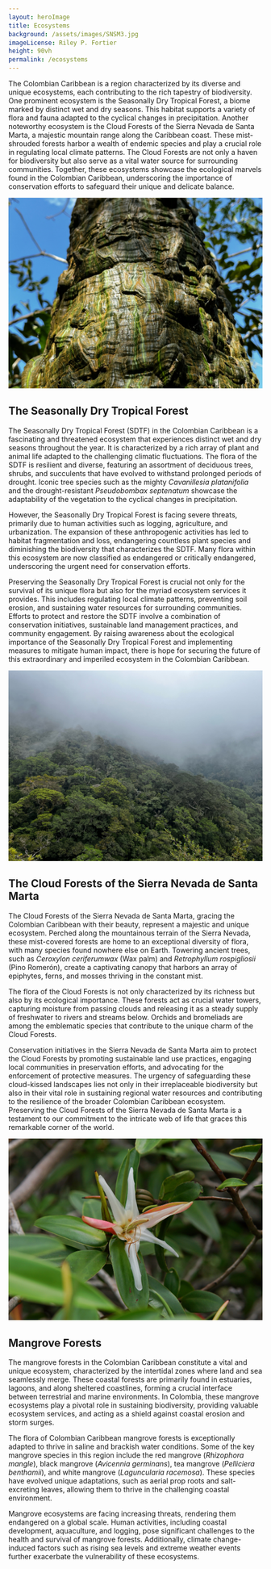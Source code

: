 ```yaml
---
layout: heroImage
title: Ecosystems
background: /assets/images/SNSM3.jpg
imageLicense: Riley P. Fortier
height: 90vh
permalink: /ecosystems
---
```


The Colombian Caribbean is a region characterized by its diverse and unique ecosystems, each contributing to the rich tapestry of biodiversity. One prominent ecosystem is the Seasonally Dry Tropical Forest, a biome marked by distinct wet and dry seasons. This habitat supports a variety of flora and fauna adapted to the cyclical changes in precipitation. Another noteworthy ecosystem is the Cloud Forests of the Sierra Nevada de Santa Marta, a majestic mountain range along the Caribbean coast. These mist-shrouded forests harbor a wealth of endemic species and play a crucial role in regulating local climate patterns. The Cloud Forests are not only a haven for biodiversity but also serve as a vital water source for surrounding communities. Together, these ecosystems showcase the ecological marvels found in the Colombian Caribbean, underscoring the importance of conservation efforts to safeguard their unique and delicate balance.

![image](assets/images/IMG_9654.jpeg)

## The Seasonally Dry Tropical Forest 

The Seasonally Dry Tropical Forest (SDTF) in the Colombian Caribbean is a fascinating and threatened ecosystem that experiences distinct wet and dry seasons throughout the year. It is characterized by a rich array of plant and animal life adapted to the challenging climatic fluctuations. The flora of the SDTF is resilient and diverse, featuring an assortment of deciduous trees, shrubs, and succulents that have evolved to withstand prolonged periods of drought. Iconic tree species such as the mighty *Cavanillesia platanifolia* and the drought-resistant *Pseudobombax septenatum* showcase the adaptability of the vegetation to the cyclical changes in precipitation.

However, the Seasonally Dry Tropical Forest is facing severe threats, primarily due to human activities such as logging, agriculture, and urbanization. The expansion of these anthropogenic activities has led to habitat fragmentation and loss, endangering countless plant species and diminishing the biodiversity that characterizes the SDTF. Many flora within this ecosystem are now classified as endangered or critically endangered, underscoring the urgent need for conservation efforts.

Preserving the Seasonally Dry Tropical Forest is crucial not only for the survival of its unique flora but also for the myriad ecosystem services it provides. This includes regulating local climate patterns, preventing soil erosion, and sustaining water resources for surrounding communities. Efforts to protect and restore the SDTF involve a combination of conservation initiatives, sustainable land management practices, and community engagement. By raising awareness about the ecological importance of the Seasonally Dry Tropical Forest and implementing measures to mitigate human impact, there is hope for securing the future of this extraordinary and imperiled ecosystem in the Colombian Caribbean.

![image](assets/images/IMG_0430.jpeg)

## The Cloud Forests of the Sierra Nevada de Santa Marta

The Cloud Forests of the Sierra Nevada de Santa Marta, gracing the Colombian Caribbean with their  beauty, represent a majestic and unique ecosystem. Perched along the mountainous terrain of the Sierra Nevada, these mist-covered forests are home to an exceptional diversity of flora, with many species found nowhere else on Earth. Towering ancient trees, such as *Ceroxylon ceriferumwax* (Wax palm) and *Retrophyllum rospigliosii* (Pino Romerón), create a captivating canopy that harbors an array of epiphytes, ferns, and mosses thriving in the constant mist.

The flora of the Cloud Forests is not only characterized by its richness but also by its ecological importance. These forests act as crucial water towers, capturing moisture from passing clouds and releasing it as a steady supply of freshwater to rivers and streams below. Orchids and bromeliads are among the emblematic species that contribute to the unique charm of the Cloud Forests.

Conservation initiatives in the Sierra Nevada de Santa Marta aim to protect the Cloud Forests by promoting sustainable land use practices, engaging local communities in preservation efforts, and advocating for the enforcement of protective measures. The urgency of safeguarding these cloud-kissed landscapes lies not only in their irreplaceable biodiversity but also in their vital role in sustaining regional water resources and contributing to the resilience of the broader Colombian Caribbean ecosystem. Preserving the Cloud Forests of the Sierra Nevada de Santa Marta is a testament to our commitment to the intricate web of life that graces this remarkable corner of the world.

![image](assets/images/DSC01960-01.jpeg)

## Mangrove Forests

The mangrove forests in the Colombian Caribbean constitute a vital and unique ecosystem, characterized by the intertidal zones where land and sea seamlessly merge. These coastal forests are primarily found in estuaries, lagoons, and along sheltered coastlines, forming a crucial interface between terrestrial and marine environments. In Colombia, these mangrove ecosystems play a pivotal role in sustaining biodiversity, providing valuable ecosystem services, and acting as a shield against coastal erosion and storm surges.

The flora of Colombian Caribbean mangrove forests is exceptionally adapted to thrive in saline and brackish water conditions. Some of the key mangrove species in this region include the red mangrove (*Rhizophora mangle*), black mangrove (*Avicennia germinans*), tea mangrove (*Pelliciera benthamii*), and white mangrove (*Laguncularia racemosa*). These species have evolved unique adaptations, such as aerial prop roots and salt-excreting leaves, allowing them to thrive in the challenging coastal environment.

Mangrove ecosystems are facing increasing threats, rendering them endangered on a global scale. Human activities, including coastal development, aquaculture, and logging, pose significant challenges to the health and survival of mangrove forests. Additionally, climate change-induced factors such as rising sea levels and extreme weather events further exacerbate the vulnerability of these ecosystems.



